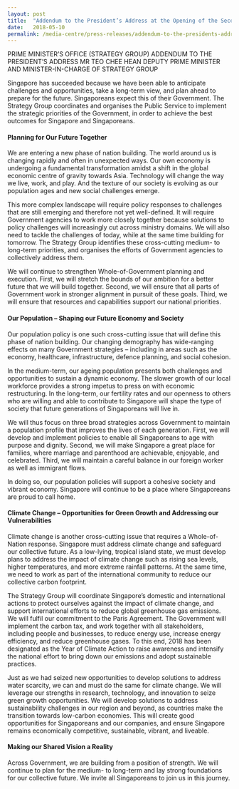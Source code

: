 ```yaml
---
layout: post
title:  "Addendum to the President’s Address at the Opening of the Second Session of the 13th Parliament"
date:   2018-05-10
permalink: /media-centre/press-releases/addendum-to-the-presidents-address/
---
```


PRIME MINISTER’S OFFICE (STRATEGY GROUP)
ADDENDUM TO THE PRESIDENT’S ADDRESS
MR TEO CHEE HEAN
DEPUTY PRIME MINISTER AND MINISTER-IN-CHARGE OF STRATEGY GROUP

Singapore has succeeded because we have been able to anticipate challenges and opportunities, take a long-term view, and plan ahead to prepare for the future. Singaporeans expect this of their Government. The Strategy Group coordinates and organises the Public Service to implement the strategic priorities of the Government, in order to achieve the best outcomes for Singapore and Singaporeans.

#### **Planning for Our Future Together**

We are entering a new phase of nation building. The world around us is changing rapidly and often in unexpected ways. Our own economy is undergoing a fundamental transformation amidst a shift in the global economic centre of gravity towards Asia. Technology will change the way we live, work, and play. And the texture of our society is evolving as our population ages and new social challenges emerge.

This more complex landscape will require policy responses to challenges that are still emerging and therefore not yet well-defined. It will require Government agencies to work more closely together because solutions to policy challenges will increasingly cut across ministry domains. We will also need to tackle the challenges of today, while at the same time building for tomorrow. The Strategy Group identifies these cross-cutting medium- to long-term priorities, and organises the efforts of Government agencies to collectively address them.

We will continue to strengthen Whole-of-Government planning and execution. First, we will stretch the bounds of our ambition for a better future that we will build together. Second, we will ensure that all parts of Government work in stronger alignment in pursuit of these goals. Third, we will ensure that resources and capabilities support our national priorities.

#### **Our Population – Shaping our Future Economy and Society**

Our population policy is one such cross-cutting issue that will define this phase of nation building. Our changing demography has wide-ranging effects on many Government strategies – including in areas such as the economy, healthcare, infrastructure, defence planning, and social cohesion.

In the medium-term, our ageing population presents both challenges and opportunities to sustain a dynamic economy. The slower growth of our local workforce provides a strong impetus to press on with economic restructuring. In the long-term, our fertility rates and our openness to others who are willing and able to contribute to Singapore will shape the type of society that future generations of Singaporeans will live in.

We will thus focus on three broad strategies across Government to maintain a population profile that improves the lives of each generation. First, we will develop and implement policies to enable all Singaporeans to age with purpose and dignity. Second, we will make Singapore a great place for families, where marriage and parenthood are achievable, enjoyable, and celebrated. Third, we will maintain a careful balance in our foreign worker as well as immigrant flows.

In doing so, our population policies will support a cohesive society and vibrant economy. Singapore will continue to be a place where Singaporeans are proud to call home.

#### **Climate Change – Opportunities for Green Growth and Addressing our Vulnerabilities**

Climate change is another cross-cutting issue that requires a Whole-of-Nation response. Singapore must address climate change and safeguard our collective future. As a low-lying, tropical island state, we must develop plans to address the impact of climate change such as rising sea levels, higher temperatures, and more extreme rainfall patterns. At the same time, we need to work as part of the international community to reduce our collective carbon footprint.

The Strategy Group will coordinate Singapore’s domestic and international actions to protect ourselves against the impact of climate change, and support international efforts to reduce global greenhouse gas emissions. We will fulfil our commitment to the Paris Agreement. The Government will implement the carbon tax, and work together with all stakeholders, including people and businesses, to reduce energy use, increase energy efficiency, and reduce greenhouse gases. To this end, 2018 has been designated as the Year of Climate Action to raise awareness and intensify the national effort to bring down our emissions and adopt sustainable practices.

Just as we had seized new opportunities to develop solutions to address water scarcity, we can and must do the same for climate change. We will leverage our strengths in research, technology, and innovation to seize green growth opportunities. We will develop solutions to address sustainability challenges in our region and beyond, as countries make the transition towards low-carbon economies. This will create good opportunities for Singaporeans and our companies, and ensure Singapore remains economically competitive, sustainable, vibrant, and liveable.

#### **Making our Shared Vision a Reality**

Across Government, we are building from a position of strength. We will continue to plan for the medium- to long-term and lay strong foundations for our collective future. We invite all Singaporeans to join us in this journey.

